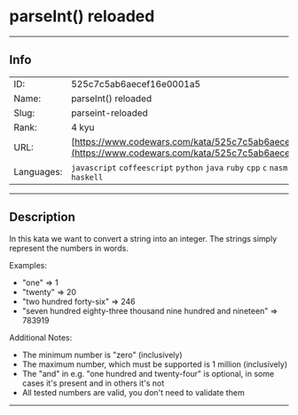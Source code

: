 # parseInt() reloaded

---
## Info

|            |                                      |
|:-----------|:-------------------------------------|
| ID:        | 525c7c5ab6aecef16e0001a5                              |
| Name:      | parseInt() reloaded                            |
| Slug:      | parseint-reloaded                            |
| Rank:      | 4 kyu                       |
| URL:       | [https://www.codewars.com/kata/525c7c5ab6aecef16e0001a5](https://www.codewars.com/kata/525c7c5ab6aecef16e0001a5)                 |
| Languages: |  `javascript`  `coffeescript`  `python`  `java`  `ruby`  `cpp`  `c`  `nasm`  `forth`  `csharp`  `haskell`  |

---
## Description

In this kata we want to convert a string into an integer. The strings simply represent the numbers in words.

Examples:

* "one" => 1
* "twenty" => 20
* "two hundred forty-six" => 246
* "seven hundred eighty-three thousand nine hundred and nineteen" => 783919

Additional Notes:

* The minimum number is "zero" (inclusively)
* The maximum number, which must be supported is 1 million (inclusively)
* The "and" in e.g. "one hundred and twenty-four" is optional, in some cases it's present and in others it's not
* All tested numbers are valid, you don't need to validate them

---
